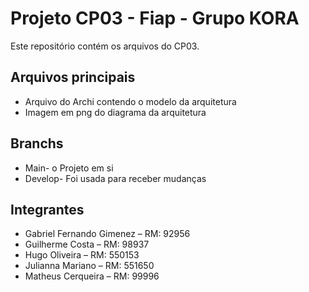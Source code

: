 # Projeto CP03 - Fiap - Grupo KORA

Este repositório contém os arquivos do CP03.

## Arquivos principais

-  Arquivo do Archi contendo o modelo da arquitetura
-  Imagem em png do diagrama da arquitetura

## Branchs

-  Main- o Projeto em si
-  Develop- Foi usada para receber mudanças

## Integrantes

-  Gabriel Fernando Gimenez – RM: 92956
-  Guilherme Costa – RM: 98937
-  Hugo Oliveira – RM: 550153
-  Julianna Mariano – RM: 551650
-  Matheus Cerqueira – RM: 99996
